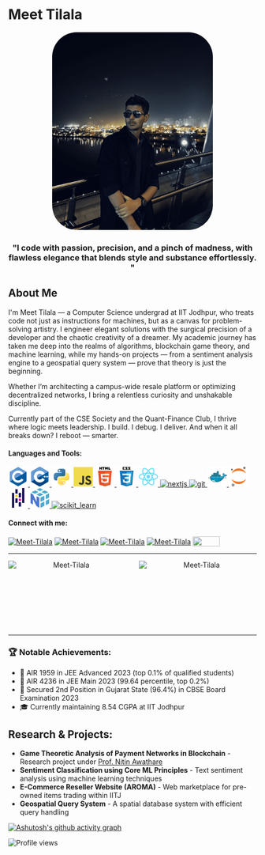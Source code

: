 <!-- <h1>Anish Sukhramani</h1>
<hr>
<p>Hello World</p>
 -->
 
  <h1 align="left">Meet Tilala</h1>
<div align="center"  >
  <img src="https://github.com/Meet-Tilala/Meet-Tilala/blob/main/IMG_4111_1_optimized_1000.png" alt="Image" style="border-radius: 50px;" height="400">
</div>


<!--  <img src="https://github.com/AnishSukhramani/AnishSukhramani/assets/91376836/ff67615f-3a0a-45bd-8c92-70e38cf44ec9" alt="Image" height="200">

 ![](https://github.com/AnishSukhramani/AnishSukhramani/assets/91376836/ff67615f-3a0a-45bd-8c92-70e38cf44ec9) -->

<h3 align="center">"I code with passion, precision, and a pinch of madness, with flawless elegance that blends style and substance effortlessly.
"</h3>


<h2> About Me </h2>
I'm Meet Tilala — a Computer Science undergrad at IIT Jodhpur, who treats code not just as instructions for machines, but as a canvas for problem-solving artistry. I engineer elegant solutions with the surgical precision of a developer and the chaotic creativity of a dreamer. My academic journey has taken me deep into the realms of algorithms, blockchain game theory, and machine learning, while my hands-on projects — from a sentiment analysis engine to a geospatial query system — prove that theory is just the beginning.



Whether I’m architecting a campus-wide resale platform or optimizing decentralized networks, I bring a relentless curiosity and unshakable discipline.

Currently part of the CSE Society and the Quant-Finance Club, I thrive where logic meets leadership. I build. I debug. I deliver. And when it all breaks down? I reboot — smarter.





<h4 align="left">Languages and Tools:</h4>
<p align="left"> 
<a href="https://www.geeksforgeeks.org/c-programming-language/" target="_blank" rel="noreferrer"> <img src="https://raw.githubusercontent.com/devicons/devicon/master/icons/c/c-original.svg" alt="c" width="40" height="40"/> </a> 
<a href="https://www.geeksforgeeks.org/c-plus-plus/" target="_blank" rel="noreferrer"> <img src="https://raw.githubusercontent.com/devicons/devicon/master/icons/cplusplus/cplusplus-original.svg" alt="cplusplus" width="40" height="40"/> </a> 
<a href="https://www.python.org" target="_blank" rel="noreferrer"> <img src="https://raw.githubusercontent.com/devicons/devicon/master/icons/python/python-original.svg" alt="python" width="40" height="40"/> </a> 
<a href="https://www.geeksforgeeks.org/javascript/" target="_blank" rel="noreferrer"> <img src="https://raw.githubusercontent.com/devicons/devicon/master/icons/javascript/javascript-original.svg" alt="javascript" width="40" height="40"/> </a> 
<a href="https://www.w3schools.com/html/" target="_blank" rel="noreferrer"> <img src="https://raw.githubusercontent.com/devicons/devicon/master/icons/html5/html5-original-wordmark.svg" alt="html5" width="40" height="40"/> </a> 
<a href="https://www.w3schools.com/css/" target="_blank" rel="noreferrer"> <img src="https://raw.githubusercontent.com/devicons/devicon/master/icons/css3/css3-original-wordmark.svg" alt="css3" width="40" height="40"/> </a> 
<a href="https://reactjs.org/" target="_blank" rel="noreferrer"> <img src="https://raw.githubusercontent.com/devicons/devicon/master/icons/react/react-original.svg" alt="react" width="40" height="40"/> </a> 
<a href="https://nextjs.org/" target="_blank" rel="noreferrer"> <img src="https://cdn.worldvectorlogo.com/logos/nextjs-2.svg" alt="nextjs" width="40" height="40"/> </a> 
<a href="https://git-scm.com/" target="_blank" rel="noreferrer"> <img src="https://www.vectorlogo.zone/logos/git-scm/git-scm-icon.svg" alt="git" width="40" height="40"/> </a> 
<a href="https://www.docker.com/" target="_blank" rel="noreferrer"> <img src="https://raw.githubusercontent.com/devicons/devicon/master/icons/docker/docker-original.svg" alt="docker" width="40" height="40"/> </a> 
<a href="https://jupyter.org/" target="_blank" rel="noreferrer"> <img src="https://raw.githubusercontent.com/devicons/devicon/master/icons/jupyter/jupyter-original.svg" alt="jupyter" width="40" height="40"/> </a> 
<a href="https://pandas.pydata.org/" target="_blank" rel="noreferrer"> <img src="https://raw.githubusercontent.com/devicons/devicon/master/icons/pandas/pandas-original.svg" alt="pandas" width="40" height="40"/> </a> 
<a href="https://numpy.org/" target="_blank" rel="noreferrer"> <img src="https://raw.githubusercontent.com/devicons/devicon/master/icons/numpy/numpy-original.svg" alt="numpy" width="40" height="40"/> </a> 
<a href="https://scikit-learn.org/" target="_blank" rel="noreferrer"> <img src="https://upload.wikimedia.org/wikipedia/commons/0/05/Scikit_learn_logo_small.svg" alt="scikit_learn" width="40" height="40"/> </a> 
</p>

<h4 align="left">Connect with me:</h4>
<p align="left">
<a href="https://twitter.com/Meet__Tilala" target="blank"><img align="center" src="https://raw.githubusercontent.com/rahuldkjain/github-profile-readme-generator/master/src/images/icons/Social/twitter.svg" alt="Meet-Tilala" height="36" width="55" /></a>
<a href="https://linkedin.com/in/meet-tilala97" target="blank"><img align="center" src="https://raw.githubusercontent.com/rahuldkjain/github-profile-readme-generator/master/src/images/icons/Social/linked-in-alt.svg" alt="Meet-Tilala" height="38" width="55" /></a>
<a href="https://instagram.com/thatswhatmeetsaid" target="blank"><img align="center" src="https://raw.githubusercontent.com/rahuldkjain/github-profile-readme-generator/master/src/images/icons/Social/instagram.svg" alt="Meet-Tilala" height="40" width="55" /></a>
<a href="https://www.leetcode.com/MeetTilala" target="blank"><img align="center" src="https://raw.githubusercontent.com/rahuldkjain/github-profile-readme-generator/master/src/images/icons/Social/leet-code.svg" alt="Meet-Tilala" height="40" width="55" /></a>
<a href="mailto:meettilala2005@gmail.com"><img align="center" src="https://upload.wikimedia.org/wikipedia/commons/7/7e/Gmail_icon_%282020%29.svg" height="20" width="55" /></a>
</p>


<!-- <hr> -->
<hr>
<p align="center"><img width="47.5%" align="left" src="https://github-readme-streak-stats.herokuapp.com/?user=Meet-Tilala&theme=tokyonight&hide_border=true" alt="Meet-Tilala" /><img width="47.5%" align="right" src="https://github-readme-stats.vercel.app/api?username=Meet-Tilala&show_icons=true&theme=tokyonight&hide_border=true&cache_seconds=1800&locale=en" alt="Meet-Tilala" /></p>
<br>
<br>
<br>
<br>
<br>
<br>
<br>
<br>

<hr>



### 🏆 Notable Achievements:
- 🥇 AIR 1959 in JEE Advanced 2023 (top 0.1% of qualified students)
- 🥈 AIR 4236 in JEE Main 2023 (99.64 percentile, top 0.2%)
- 🏅 Secured 2nd Position in Gujarat State (96.4%) in CBSE Board Examination 2023
- 🎓 Currently maintaining 8.54 CGPA at IIT Jodhpur

## Research & Projects:
- **Game Theoretic Analysis of Payment Networks in Blockchain** - Research project under <a href="https://scholar.google.com/citations?user=J2Rhwj8AAAAJ&hl=en" target="_blank">Prof. Nitin Awathare</a>
- **Sentiment Classification using Core ML Principles** - Text sentiment analysis using machine learning techniques
- **E-Commerce Reseller Website (AROMA)** - Web marketplace for pre-owned items trading within IITJ
- **Geospatial Query System** - A spatial database system with efficient query handling

[![Ashutosh's github activity graph](https://github-readme-activity-graph.vercel.app/graph?username=Meet-Tilala&bg_color=1a1b27&color=c194f5&line=75aaff&point=3bc4b4&area=true&hide_border=true)](https://github.com/ashutosh00710/github-readme-activity-graph)



<!-- Profile views counter -->
![Profile views](https://komarev.com/ghpvc/?username=Meet-Tilala&color=blue)
